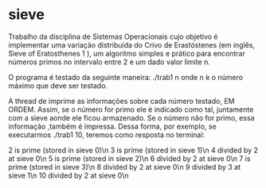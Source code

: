 # sieve
Trabalho da disciplina de Sistemas Operacionais cujo objetivo é implementar uma variação distribuída do Crivo de
Erastóstenes (em inglês, Sieve of Eratosthenes 1 ), um algoritmo simples e prático para
encontrar números primos no intervalo entre 2 e um dado valor limite n.

O programa é testado da seguinte maneira:
./trab1 n onde n  ́e o número máximo que deve ser testado.

A thread de imprime as informações sobre cada número testado, EM
ORDEM. Assim, se o número for primo ele é indicado como tal, juntamente com
a sieve aonde ele ficou armazenado. Se o número não for primo, essa informação ̧
também é impressa. Dessa forma, por exemplo, se executarmos
./trab1 10, teremos como resposta no terminal:

2 is prime (stored in sieve 0)\n
3 is prime (stored in sieve 1)\n
4 divided by 2 at sieve 0\n
5 is prime (stored in sieve 2)\n
6 divided by 2 at sieve 0\n
7 is prime (stored in sieve 3)\n
8 divided by 2 at sieve 0\n
9 divided by 3 at sieve 1\n
10 divided by 2 at sieve 0\n
